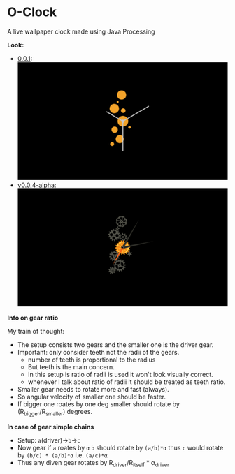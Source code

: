 # O-Clock

A live wallpaper clock made using Java Processing

**Look:**

-   [0.0.1](https://github.com/phanirithvij/O-Clock/releases/tag/0.0.1): [![screen](images/0.0.1.png)](images/)
-   [v0.0.4-alpha](https://github.com/phanirithvij/O-Clock/releases/tag/v0.0.4-alpha): [![screen](images/v0.0.4-alpha.png)](images/)

**Info on gear ratio**

My train of thought:

-   The setup consists two gears and the smaller one is the driver gear.
-   Important: only consider teeth not the radii of the gears.
    -   number of teeth is proportional to the radius
    -   But teeth is the main concern.
    -   In this setup is ratio of radii is used it won't look visually correct.
    -   whenever I talk about ratio of radii it should be treated as teeth ratio.
-   Smaller gear needs to rotate more and fast (always).
-   So angular velocity of smaller one should be faster.
-   If bigger one roates by one deg smaller should rotate by (R<sub>bigger</sub>/R<sub>smaller</sub>) degrees.

**In case of gear simple chains**

-   Setup: `a`(driver)->`b`->`c`
-   Now gear if `a` roates by `α` `b` should rotate by `(a/b)*α` thus `c` would rotate by `(b/c) * (a/b)*α` i.e. `(a/c)*α`
-   Thus any diven gear rotates by R<sub>driver</sub>/R<sub>itself</sub> \* α<sub>driver</sub>
